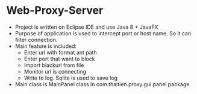 # Web-Proxy-Server
- Project is written on Eclipse IDE and use Java 8 + JavaFX
- Purpose of application is used to intercept port or host name. So it can filter connection.
- Main feature is included:
  + Enter url with format ant path
  + Enter port that want to block
  + Import blackurl from file
  + Monitor url is connecting
  + Write to log. Sqlite is used to save log
- Main class is MainPanel class in com.thaitien.proxy.gui.panel package

